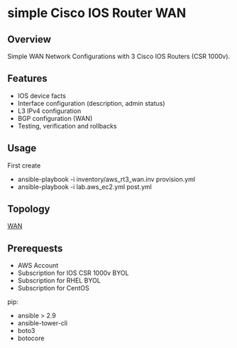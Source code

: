 # **simple Cisco IOS Router WAN**

## **Overview**
Simple WAN Network Configurations with 3 Cisco IOS Routers (CSR 1000v).

## **Features**
* IOS device facts
* Interface configuration (description, admin status)
* L3 IPv4 configuration
* BGP configuration (WAN)
* Testing, verification and rollbacks

## **Usage**
First create 
* ansible-playbook -i inventory/aws_rt3_wan.inv provision.yml 
* ansible-playbook -i lab.aws_ec2.yml post.yml 

## **Topology**

[WAN](RT3_WAN.jpg)

## **Prerequests**
* AWS Account 
* Subscription for IOS CSR 1000v BYOL 
* Subscription for RHEL BYOL
* Subscription for CentOS

pip:
* ansible > 2.9             
* ansible-tower-cli  
* boto3
* botocore

